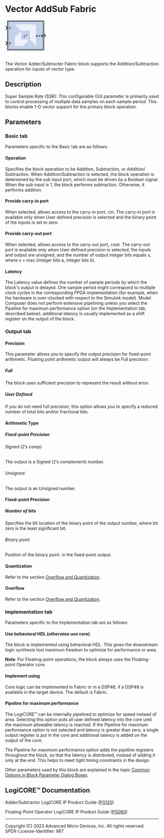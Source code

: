 # Vector AddSub Fabric


![](./Images/block.png)

The Vector Adder/Subtracter Fabric block supports the
Addition/Subtraction operation for inputs of vector type.

## Description

Super Sample Rate (SSR): This configurable GUI parameter is primarily
used to control processing of multiple data samples on each sample
period. This blocks enable 1-D vector support for the primary block
operation.

## Parameters

### Basic tab  
Parameters specific to the Basic tab are as follows:

#### Operation  
Specifies the block operation to be Addition, Subtraction, or Addition/
Subtraction. When Addition/Subtraction is selected, the block operation
is determined by the sub input port, which must be driven by a Boolean
signal. When the sub input is 1, the block performs subtraction.
Otherwise, it performs addition.
 
#### Provide carry-in port  
When selected, allows access to the carry-in port, cin. The carry-in
port is available only when User defined precision is selected and the
binary point of the inputs is set to zero.

#### Provide carry-out port  
When selected, allows access to the carry-out port, cout. The
carry-out port is available only when User defined precision is
selected, the inputs and output are unsigned, and the number of output
integer bits equals x, where x = max (integer bits a, integer bits
b).

#### Latency  
The Latency value defines the number of sample periods by which the
block's output is delayed. One sample period might correspond to
multiple clock cycles in the corresponding FPGA implementation (for
example, when the hardware is over-clocked with respect to the Simulink
model). Model Composer does not perform extensive pipelining unless you
select the Pipeline for maximum performance option (on the
Implementation tab, described below); additional latency is usually
implemented as a shift register on the output of the block.


### Output tab  
#### Precision  
This parameter allows you to specify the output precision for
fixed-point arithmetic. Floating point arithmetic output will always be
Full precision.

##### Full  
The block uses sufficient precision to represent the result without
error.

##### User Defined  
If you do not need full precision, this option allows you to specify a
reduced number of total bits and/or fractional bits.

#### Arithmetic Type  
##### Fixed-point Precision  
###### Signed (2’s comp)
The output is a Signed (2’s complement) number.

###### Unsigned: 
The output is an Unsigned number.

#### Fixed-point Precision

##### Number of bits
Specifies the bit location of the binary point of the output number,
where bit zero is the least significant bit.

###### Binary point
Position of the binary point. in the fixed-point output.

#### Quantization  
Refer to the section [Overflow and
Quantization](matlab:helpview(vmcHelp('name','common-options'))).

#### Overflow  
Refer to the section [Overflow and
Quantization](matlab:helpview(vmcHelp('name','common-options'))).

### Implementation tab  
Parameters specific to the Implementation tab are as follows:

#### Use behavioral HDL (otherwise use core)  
The block is implemented using behavioral HDL. This gives the downstream
logic synthesis tool maximum freedom to optimize for performance or
area.

**Note**: For Floating-point operations, the block always uses the
Floating-point Operator core.
 
#### Implement using  
Core logic can be implemented in Fabric or in a DSP48, if a DSP48 is
available in the target device. The default is Fabric.

#### Pipeline for maximum performance  
The LogiCORE™ can be internally pipelined to optimize for speed
instead of area. Selecting this option puts all user defined latency
into the core until the maximum allowable latency is reached. If the
Pipeline for maximum performance option is not selected and latency is
greater than zero, a single output register is put in the core and
additional latency is added on the output of the core.

The Pipeline for maximum performance option adds the pipeline registers
throughout the block, so that the latency is distributed, instead of
adding it only at the end. This helps to meet tight timing constraints
in the design.

Other parameters used by this block are explained in the topic [Common
Options in Block Parameter Dialog
Boxes](../../GEN/common-options/README.md).

## LogiCORE™ Documentation

Adder/Subtractor LogiCORE IP Product Guide
([PG120](https://docs.xilinx.com/access/sources/ud/document?isLatest=true&url=pg120-c-addsub&ft:locale=en-US))

Floating-Point Operator LogiCORE IP Product Guide
([PG060](https://docs.xilinx.com/access/sources/ud/document?isLatest=true&url=pg060-floating-point&ft:locale=en-US))

--------------
Copyright (C) 2023 Advanced Micro Devices, Inc. All rights reserved.
SPDX-License-Identifier: MIT
